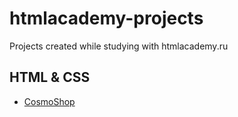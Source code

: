 # htmlacademy-projects
Projects created while studying with htmlacademy.ru

## HTML & CSS
+ [CosmoShop](https://anuta2310.github.io/htmlacademy-projects/cosmoshop) 
